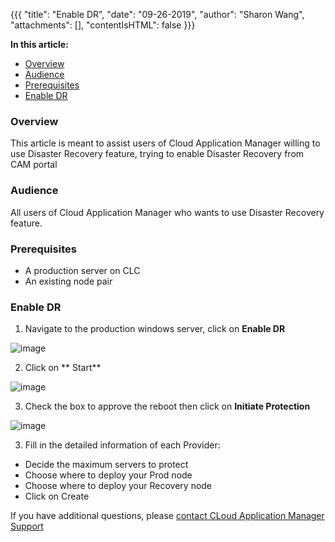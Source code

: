 {{{
  "title": "Enable DR",
  "date": "09-26-2019",
  "author": "Sharon Wang",
  "attachments": [],
  "contentIsHTML": false
}}}

**In this article:**

* [Overview](#overview)
* [Audience](#audience)
* [Prerequisites](#prerequisites)
* [Enable DR](#enable-dr)

### Overview 

This article is meant to assist users of Cloud Application Manager willing to use Disaster Recovery feature, trying to enable Disaster Recovery from CAM portal

### Audience 

All users of Cloud Application Manager who wants to use Disaster Recovery feature.

### Prerequisites 

* A production server on CLC 
* An existing node pair

### Enable DR 

1. Navigate to the production windows server, click on **Enable DR**

![image](https://user-images.githubusercontent.com/20582531/65724457-ae30c680-e06d-11e9-9ee5-099dca8f5ff4.png)



2. Click on ** Start**

![image](https://user-images.githubusercontent.com/20582531/65724487-bdb00f80-e06d-11e9-8f90-ff22b48eecd8.png)

3. Check the box to approve the reboot then click on **Initiate Protection**

![image](https://user-images.githubusercontent.com/20582531/65724636-14b5e480-e06e-11e9-959b-c3c258aec9d1.png)

3. Fill in the detailed information of each Provider:
 * Decide the maximum servers to protect
 * Choose where to deploy your Prod node
 * Choose where to deploy your Recovery node
 * Click on Create

If you have additional questions, please [contact CLoud Application Manager Support](mailto:incident@CenturyLink.com)
